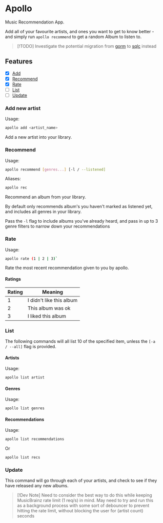 # Apollo

Music Recommendation App.

Add all of your favourite artists, and ones you want to get to know better - and simply run `apollo recommend` to get a random Album to listen to.

> [!TODO]
> Investigate the potential migration from [gorm](https://gorm.io) to [sqlc](https://github.com/sqlc-dev/sqlc) instead

## Features

- [x] [Add](#add-new-artist)
- [x] [Recommend](#recommend)
- [x] [Rate](#rate)
- [ ] [List](#list)
- [ ] [Update](#update)

### Add new artist

Usage:

```sh
apollo add <artist_name>
```

Add a new artist into your library.

### Recommend

Usage:

```sh
apollo recommend [genres...] [-l / --listened]
```

Aliases:

```sh
apollo rec
```

Recommend an album from your library.

By default only recommends album's you haven't marked as listened yet, and includes all genres in your library.

Pass the `-l` flag to include albums you've already heard, and pass in up to 3 genre filters to narrow down your recommendations

### Rate

Usage:

```sh
apollo rate (1 | 2 | 3)`
```

Rate the most recent recommendation given to you by apollo.

#### Ratings

| Rating | Meaning |
| ------ | ------- |
| 1      | I didn't like this album |
| 2      | This album was ok |
| 3      | I liked this album |

### List

The following commands will all list 10 of the specified item, unless the `[-a / --all]` flag is provided.

#### Artists

Usage:

```sh
apollo list artist
```

#### Genres

Usage:

```sh
apollo list genres
```

#### Recommendations

Usage:

```sh
apollo list recommendations
```

Or

```sh
apollo list recs
```

### Update

This command will go through each of your artists, and check to see if they have released any new albums.

> [!Dev Note]
> Need to consider the best way to do this while keeping MusicBrainz rate limit (1 req/s) in mind.
> May need to try and run this as a background process with some sort of debouncer to prevent hitting the rate limit,
> without blocking the user for (artist count) seconds

